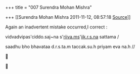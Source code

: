 +++
title = "007 Surendra Mohan Mishra"

+++
[[Surendra Mohan Mishra	2011-11-12, 08:57:18 [Source](https://groups.google.com/g/bvparishat/c/VlfcH8SDJxc)]]



  
Again an inadvertent mistake occurred,I correct :

  

  

  
  
vidvadvipas'ciddo.saj\~na s'[riiva.ms](http://riiva.ms)'[iik.r.s.na](http://iik.r.s.na) sattama /

saadhu bho bhavataa d.r.s.ta.m taccak.su.h priyam eva na.h //






